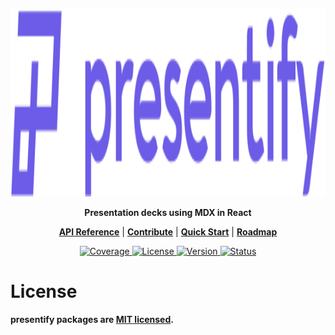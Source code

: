 <p align="center">
    <img src="website/static/img/logo.svg" alt="Logo" height="300" width="700" />
</p>

<p align="center">
    <strong>Presentation decks using MDX in React</strong>
</p>

<p align="center">
    <strong><a href="https://ernestteluk.github.io/presentify/docs/api-reference/presentify-provider">API Reference</a></strong> |
    <strong><a href="https://github.com/ErnestTeluk/presentify/blob/main/.github/CONTRIBUTING.md">Contribute</a></strong> |
    <strong><a href="https://ernestteluk.github.io/presentify/docs/getting-started/installation">Quick Start</a></strong> |
    <strong><a href="https://ernestteluk.github.io/presentify/docs/getting-started/roadmap">Roadmap</a></strong>
</p>

<p align="center">
    <a href="https://app.codecov.io/gh/ernestteluk/presentify">
        <img src="https://img.shields.io/codecov/c/github/ErnestTeluk/presentify" alt="Coverage" />
    </a>
    <a href="https://npmjs.org/package/presentify">
        <img src="https://img.shields.io/github/license/ernestteluk/presentify" alt="License" />
    </a>
    <a href="https://npmjs.org/package/presentify">
        <img src="https://img.shields.io/npm/v/presentify" alt="Version" />
    </a>
    <a href="https://github.com/ErnestTeluk/presentify/actions?query=branch:main">
        <img src="https://img.shields.io/github/actions/workflow/status/ernestteluk/presentify/ci.yml" alt="Status" />
    </a>
</p>

# License

**presentify packages are [MIT licensed](https://github.com/ErnestTeluk/presentify/blob/main/LICENSE).**
